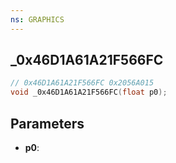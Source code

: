 ```yaml
---
ns: GRAPHICS
---
```

## _0x46D1A61A21F566FC

```c
// 0x46D1A61A21F566FC 0x2056A015
void _0x46D1A61A21F566FC(float p0);
```


## Parameters
* **p0**: 

